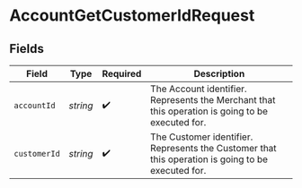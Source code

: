 # AccountGetCustomerIdRequest


## Fields

| Field                                                                                             | Type                                                                                              | Required                                                                                          | Description                                                                                       |
| ------------------------------------------------------------------------------------------------- | ------------------------------------------------------------------------------------------------- | ------------------------------------------------------------------------------------------------- | ------------------------------------------------------------------------------------------------- |
| `accountId`                                                                                       | *string*                                                                                          | :heavy_check_mark:                                                                                | The Account identifier. Represents the Merchant that this operation is going to be executed for.  |
| `customerId`                                                                                      | *string*                                                                                          | :heavy_check_mark:                                                                                | The Customer identifier. Represents the Customer that this operation is going to be executed for. |